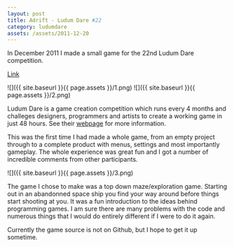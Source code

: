 ```yaml
---
layout: post
title: Adrift - Ludum Dare #22
category: ludumdare
assets: /assets/2011-12-20
---
```


In December 2011 I made a small game for the 22nd Ludum Dare competition.

[Link](http://www.ludumdare.com/compo/ludum-dare-22/?action=preview&uid=8858)

![]({{ site.baseurl }}{{ page.assets }}/1.png)
![]({{ site.baseurl }}{{ page.assets }}/2.png)

Ludum Dare is a game creation competition which runs every 4 months and 
challeges designers, programmers and artists to create a working game in just 48 
hours. See their [webpage](http://www.ludumdare.com/compo/rules/) for more 
information.

This was the first time I had made a whole game, from an empty project through 
to a complete product with menus, settings and most importantly gameplay. The 
whole experience was great fun and I got a number of incredible comments from 
other participants.

![]({{ site.baseurl }}{{ page.assets }}/3.png)

The game I chose to make was a top down maze/exploration game. Starting 
out in an abandonned space ship you find your way around before things 
start shooting at you. It was a fun introduction to the ideas behind 
programming games. I am sure there are many problems with the code and 
numerous things that I would do entirely different if I were to do it 
again.

Currently the game source is not on Github, but I hope to get it up sometime.